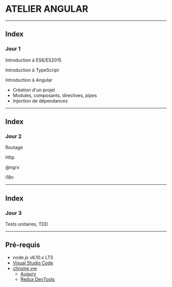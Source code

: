 # ATELIER ANGULAR

<div class="angular-logo"></div>

---

## Index

### Jour 1

Introduction à ES6/ES2015

Introduction à TypeScript

Introduction à Angular 

* Création d'un projet
* Modules, composants, directives, pipes
* Injection de dépendances

---

## Index

### Jour 2

Routage

Http

@ngrx

i18n

---

## Index

### Jour 3

Tests unitaires, TDD

---

## Pré-requis

* node.js v6.10.x LTS
* [Visual Studio Code](https://code.visualstudio.com/)
* [chrome v∞](https://blog.codinghorror.com/the-infinite-version/)
    * [Augury](https://chrome.google.com/webstore/detail/augury/elgalmkoelokbchhkhacckoklkejnhcd?hl=en)
    * [Redux DevTools](https://chrome.google.com/webstore/detail/redux-devtools/lmhkpmbekcpmknklioeibfkpmmfibljd?hl=en)
